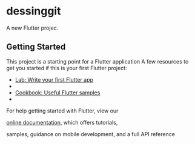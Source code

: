 # dessinggit
A new Flutter projec. 
## Getting Started 
This project is a starting point for a Flutter application
A few resources to get you started if this is your first Flutter project:

- [Lab: Write your first Flutter app](https://flutter.dev/docs/get-started/codelab)
- 
- [Cookbook: Useful Flutter samples](https://flutter.dev/docs/cookbook)
- 
For help getting started with Flutter, view our

[online documentation](https://flutter.dev/docs), which offers tutorials,

samples, guidance on mobile development, and a full API reference
